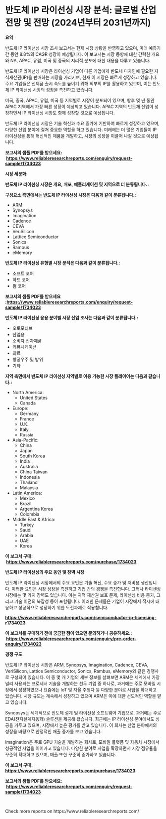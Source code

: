 <p><h1>반도체 IP 라이선싱 시장 분석: 글로벌 산업 전망 및 전망 (2024년부터 2031년까지)</h1></p><p><strong>요약</strong></p>
<p><p>반도체 IP 라이선싱 시장 조사 보고서는 현재 시장 상황을 반영하고 있으며, 미래 예측기간 동안 8.8%의 CAGR 성장이 예상됩니다. 이 보고서는 시장 동향에 대한 간략한 개요와 NA, APAC, 유럽, 미국 및 중국의 지리적 분포에 대한 내용을 다루고 있습니다.</p><p>반도체 IP 라이선싱 시장은 라이선싱 기업이 다른 기업에게 반도체 디자인에 필요한 지식재산권(IP)을 판매하는 시장을 가리키며, 현재 이 시장은 빠르게 성장하고 있습니다. 주요 기업들은 신제품 출시 속도를 높이기 위해 외부의 IP를 활용하고 있으며, 이는 반도체 IP 라이선싱 시장의 성장을 촉진하고 있습니다. </p><p>미국, 중국, APAC, 유럽, 미국 등 지역별로 시장이 분포되어 있으며, 향후 몇 년 동안 APAC 지역에서 가장 빠른 성장이 예상되고 있습니다. APAC 지역의 반도체 산업이 성장하면서 IP 라이선싱 시장도 함께 성장할 것으로 예상됩니다.</p><p>반도체 IP 라이선싱 시장은 기술 혁신과 수요 증가에 기반하여 빠르게 성장하고 있으며, 다양한 산업 분야에 걸쳐 중요한 역할을 하고 있습니다. 미래에는 더 많은 기업들이 IP 라이선싱을 통해 혁신적인 제품을 개발하고, 시장의 성장을 이끌어 나갈 것으로 예상됩니다.</p></p>
<p><strong>보고서의 샘플 PDF를 받으세요: &nbsp;<a href="https://www.reliableresearchreports.com/enquiry/request-sample/1734023">https://www.reliableresearchreports.com/enquiry/request-sample/1734023</a></strong></p>
<p><strong>시장 세분화:</strong></p>
<p><strong> 반도체 IP 라이선싱 시장은 개요, 배포, 애플리케이션 및 지역으로 더 분류됩니다. :</strong></p>
<p><strong>구성요소 측면에서는 반도체 IP 라이선싱 시장은 다음과 같이 분류됩니다.:</strong></p>
<p><ul><li>ARM</li><li>Synopsys</li><li>Imagination</li><li>Cadence</li><li>CEVA</li><li>VeriSilicon</li><li>Lattice Semiconductor</li><li>Sonics</li><li>Rambus</li><li>eMemory</li></ul></p>
<p><strong> 반도체 IP 라이선싱 유형별 시장 분석은 다음과 같이 분류됩니다.:</strong></p>
<p><ul><li>소프트 코어</li><li>하드 코어</li><li>펌 코어</li></ul></p>
<p><strong>보고서의 샘플 PDF를 받으세요 :<a href="https://www.reliableresearchreports.com/enquiry/request-sample/1734023">https://www.reliableresearchreports.com/enquiry/request-sample/1734023</a></strong></p>
<p><strong> 반도체 IP 라이선싱 응용 분야별 시장 산업 조사는 다음과 같이 분류됩니다.:</strong></p>
<p><ul><li>오토모티브</li><li>산업용</li><li>소비자 전자제품</li><li>커뮤니케이션</li><li>의료</li><li>항공우주 및 방위</li><li>기타</li></ul></p>
<p><strong>지역 측면에서 반도체 IP 라이선싱 지역별로 이용 가능한 시장 플레이어는 다음과 같습니다.:</strong></p>
<p><ul>
    <li>
        North America:
        <ul>
            <li>United States</li>
            <li>Canada</li>
        </ul>
    </li>
    <li>
        Europe:
        <ul>
            <li>Germany</li>
            <li>France</li>
            <li>U.K.</li>
            <li>Italy</li>
            <li>Russia</li>
        </ul>
    </li>
    <li>
        Asia-Pacific:
        <ul>
            <li>China</li>
            <li>Japan</li>
            <li>South Korea</li>
            <li>India</li>
            <li>Australia</li>
            <li>China Taiwan</li>
            <li>Indonesia</li>
            <li>Thailand</li>
            <li>Malaysia</li>
        </ul>
    </li>
    <li>
        Latin America:
        <ul>
            <li>Mexico</li>
            <li>Brazil</li>
            <li>Argentina Korea</li>
            <li>Colombia</li>
        </ul>
    </li>
    <li>
        Middle East & Africa:
        <ul>
            <li>Turkey</li>
            <li>Saudi</li>
            <li>Arabia</li>
            <li>UAE</li>
            <li>Korea</li>
        </ul>
    </li>
    </ul></p>
<p><strong>이 보고서 구매: &nbsp;<a href="https://www.reliableresearchreports.com/purchase/1734023">https://www.reliableresearchreports.com/purchase/1734023</a></strong></p>
<p><strong>반도체 IP 라이선싱의 주요 동인 및 장벽 시장</strong></p>
<p><p>반도체 IP 라이센싱 시장에서의 주요 요인은 기술 혁신, 수요 증가 및 저비용 생산입니다. 이러한 요인은 시장 성장을 촉진하고 기업 간의 경쟁을 촉진합니다. 그러나 라이센싱 시장에는 몇 가지 장벽도 있습니다. 이는 지적 재산권 보호 문제, 라이센싱 비용 증가, 그리고 기술 이전의 복잡성 등이 포함됩니다. 이러한 문제들은 기업이 시장에서 적시에 대응하고 성공적으로 성장하기 위한 도전과제로 작용합니다.</p></p>
<p><strong><a href="https://www.reliableresearchreports.com/semiconductor-ip-licensing-r1734023">https://www.reliableresearchreports.com/semiconductor-ip-licensing-r1734023</a></strong></p>
<p><strong>이 보고서를 구매하기 전에 궁금한 점이 있으면 문의하거나 공유하세요.: &nbsp;<a href="https://www.reliableresearchreports.com/enquiry/pre-order-enquiry/1734023">https://www.reliableresearchreports.com/enquiry/pre-order-enquiry/1734023</a></strong></p>
<p><strong>경쟁 구도</strong></p>
<p><p>반도체 IP 라이선싱 시장은 ARM, Synopsys, Imagination, Cadence, CEVA, VeriSilicon, Lattice Semiconductor, Sonics, Rambus, eMemory와 같은 경쟁사로 구성되어 있습니다. 이 중 몇 개 기업의 세부 정보를 살펴보면 ARM은 세계에서 가장 널리 사용되는 프로세서 기술을 개발하는 선두 기업 중 하나로, 과거에는 주로 모바일 시장에서 성장하였으나 요즘에는 IoT 및 자율 주행차 등 다양한 분야로 사업을 확대하고 있습니다. 시장 규모는 계속해서 성장하고 있으며 ARM은 이에 대한 선도적인 역할을 맡고 있습니다.</p><p>Synopsys는 세계적으로 반도체 설계 및 라이선싱 소프트웨어 기업으로, 과거에는 주로 EDA(전자설계자동화) 솔루션을 제공해 왔습니다. 최근에는 IP 라이선싱 분야에서도 성공을 거두고 있으며, 시장에서 높은 평가를 받고 있습니다. 이 회사는 산업 분야에서의 성장을 바탕으로 안정적인 매출 증가를 보고 있습니다.</p><p>Imagination은 주로 GPU 기술을 개발하는 회사로, 모바일 플랫폼 및 자동차 시장에서 성공적인 사업을 이어가고 있습니다. 다양한 분야로 사업을 확장하면서 시장 점유율을 꾸준히 확대하고 있으며, 매출 또한 꾸준히 증가하고 있습니다.</p></p>
<p><strong>이 보고서 구매: &nbsp; <a href="https://www.reliableresearchreports.com/purchase/1734023">https://www.reliableresearchreports.com/purchase/1734023</a></strong></p>
<p><strong>보고서의 샘플 PDF를 받으세요: &nbsp;<a href="https://www.reliableresearchreports.com/enquiry/request-sample/1734023">https://www.reliableresearchreports.com/enquiry/request-sample/1734023</a></strong><strong></strong></p>
<p>&nbsp;</p>
<p>Check more reports on https://www.reliableresearchreports.com/</p>